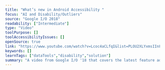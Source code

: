 ```yaml
---
title: "What’s new in Android Accessibility "
focus: "AI and Disability/Outliers"
source: "Google I/O 2018"
readability: ["Intermediate"]
type: "Video"
toolPurpose: []
toolAccessibilityIssues: []
openSource: true
link: "https://www.youtube.com/watch?v=Lcoc4aCLfqI&list=PLOU2XLYxmsIInFRc3M44HUTQc3b_YJ4-Y&index=12&t=0s"
keywords: []
learnTags: ["dataTools","disability","solution"]
summary: "A video from Google I/O '18 that covers the latest feature additions to Android P, provides an update on accessibility testing and best practices, and discusses new APIs that developers can use to create more accessible app experiences.  "
---
```


